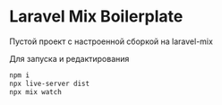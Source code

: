 # Laravel Mix Boilerplate

Пустой проект с настроенной сборкой на laravel-mix

Для запуска и редактирования
```sh
npm i
npx live-server dist
npx mix watch
```
